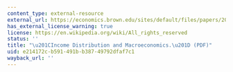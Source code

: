 ```yaml
---
content_type: external-resource
external_url: https://economics.brown.edu/sites/default/files/papers/2013-12_paper.pdf
has_external_license_warning: true
license: https://en.wikipedia.org/wiki/All_rights_reserved
status: ''
title: "\u201CIncome Distribution and Macroeconomics.\u201D (PDF)"
uid: e214172c-b591-491b-b387-49792dfaf7c1
wayback_url: ''
---
```

